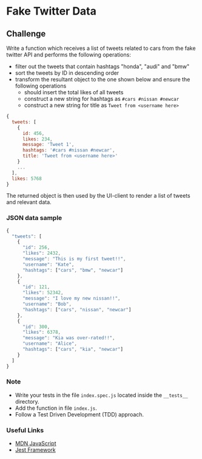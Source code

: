 # Fake Twitter Data

## Challenge

Write a function which receives a list of tweets related to cars from the fake twitter API and performs the following operations:

- filter out the tweets that contain hashtags "honda", "audi" and "bmw"
- sort the tweets by ID in descending order
- transform the resultant object to the one shown below and ensure the following operations
  - should insert the total likes of all tweets
  - construct a new string for hashtags as `#cars #nissan #newcar`
  - construct a new string for title as `Tweet from <username here>`

```javascript
{
  tweets: [
    {
      id: 456,
      likes: 234,
      message: 'Tweet 1',
      hashtags: '#cars #nissan #newcar',
      title: 'Tweet from <username here>'
    }
    ...
  ],
  likes: 5768
}
```

The returned object is then used by the UI-client to render a list of tweets and relevant data.

### JSON data sample

```javascript
{
  "tweets": [
    {
      "id": 256,
      "likes": 2432,
      "message": "This is my first tweet!!",
      "username": "Kate",
      "hashtags": ["cars", "bmw", "newcar"]
    },
    {
      "id": 121,
      "likes": 52342,
      "message": "I love my new nissan!!",
      "username": "Bob",
      "hashtags": ["cars", "nissan", "newcar"]
    },
    {
      "id": 300,
      "likes": 6378,
      "message": "Kia was over-rated!!",
      "username": "Alice",
      "hashtags": ["cars", "kia", "newcar"]
    }
  ]
}
```

### Note

- Write your tests in the file `index.spec.js` located inside the `__tests__` directory.
- Add the function in file `index.js`.
- Follow a Test Driven Development (TDD) approach.

### Useful Links

- [MDN JavaScript](https://developer.mozilla.org/en-US/docs/Web/JavaScript)
- [Jest Framework](https://jestjs.io/docs/en/getting-started)
